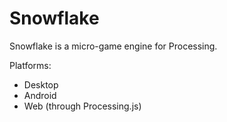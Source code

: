 Snowflake
=========

Snowflake is a micro-game engine for Processing.

Platforms:
- Desktop
- Android
- Web (through Processing.js)
